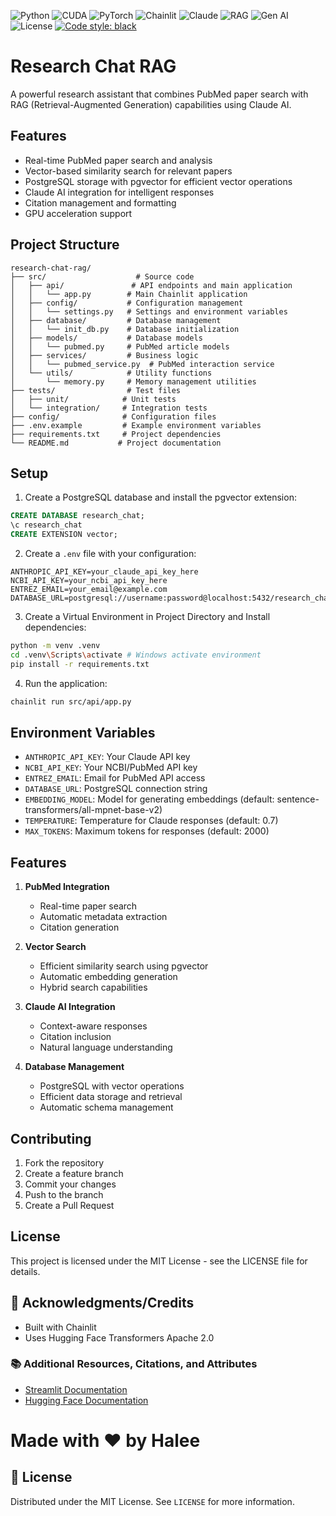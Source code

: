 ![Python](https://img.shields.io/badge/python-3.13+-blue.svg)
![CUDA](https://img.shields.io/badge/CUDA-12.4+-green.svg)
![PyTorch](https://img.shields.io/badge/PyTorch-2.5.1+-orange.svg)
![Chainlit](https://img.shields.io/badge/Chainlit-1.0.0-purple.svg)
![Claude](https://img.shields.io/badge/Claude-3.0-yellow.svg)
![RAG](https://img.shields.io/badge/RAG-Enabled-brightgreen.svg)
![Gen AI](https://img.shields.io/badge/Generative_AI-Powered-blue.svg)
![License](https://img.shields.io/badge/license-MIT-green.svg)
[![Code style: black](https://img.shields.io/badge/code%20style-black-000000.svg)](https://github.com/psf/black)

# Research Chat RAG

A powerful research assistant that combines PubMed paper search with RAG (Retrieval-Augmented Generation) capabilities using Claude AI.

## Features

- Real-time PubMed paper search and analysis
- Vector-based similarity search for relevant papers
- PostgreSQL storage with pgvector for efficient vector operations
- Claude AI integration for intelligent responses
- Citation management and formatting
- GPU acceleration support

## Project Structure

```
research-chat-rag/
├── src/                    # Source code
│   ├── api/               # API endpoints and main application
│   │   └── app.py        # Main Chainlit application
│   ├── config/           # Configuration management
│   │   └── settings.py   # Settings and environment variables
│   ├── database/         # Database management
│   │   └── init_db.py    # Database initialization
│   ├── models/           # Database models
│   │   └── pubmed.py     # PubMed article models
│   ├── services/         # Business logic
│   │   └── pubmed_service.py  # PubMed interaction service
│   └── utils/            # Utility functions
│       └── memory.py     # Memory management utilities
├── tests/                # Test files
│   ├── unit/            # Unit tests
│   └── integration/     # Integration tests
├── config/              # Configuration files
├── .env.example         # Example environment variables
├── requirements.txt     # Project dependencies
└── README.md           # Project documentation
```

## Setup

1. Create a PostgreSQL database and install the pgvector extension:
```sql
CREATE DATABASE research_chat;
\c research_chat
CREATE EXTENSION vector;
```

2. Create a `.env` file with your configuration:
```
ANTHROPIC_API_KEY=your_claude_api_key_here
NCBI_API_KEY=your_ncbi_api_key_here
ENTREZ_EMAIL=your_email@example.com
DATABASE_URL=postgresql://username:password@localhost:5432/research_chat
```

3. Create a Virtual Environment in Project Directory and Install dependencies:
```bash
python -m venv .venv
cd .venv\Scripts\activate # Windows activate environment
pip install -r requirements.txt
```

4. Run the application:
```bash
chainlit run src/api/app.py
```

## Environment Variables

- `ANTHROPIC_API_KEY`: Your Claude API key
- `NCBI_API_KEY`: Your NCBI/PubMed API key
- `ENTREZ_EMAIL`: Email for PubMed API access
- `DATABASE_URL`: PostgreSQL connection string
- `EMBEDDING_MODEL`: Model for generating embeddings (default: sentence-transformers/all-mpnet-base-v2)
- `TEMPERATURE`: Temperature for Claude responses (default: 0.7)
- `MAX_TOKENS`: Maximum tokens for responses (default: 2000)

## Features

1. **PubMed Integration**
   - Real-time paper search
   - Automatic metadata extraction
   - Citation generation

2. **Vector Search**
   - Efficient similarity search using pgvector
   - Automatic embedding generation
   - Hybrid search capabilities

3. **Claude AI Integration**
   - Context-aware responses
   - Citation inclusion
   - Natural language understanding

4. **Database Management**
   - PostgreSQL with vector operations
   - Efficient data storage and retrieval
   - Automatic schema management

## Contributing

1. Fork the repository
2. Create a feature branch
3. Commit your changes
4. Push to the branch
5. Create a Pull Request

## License

This project is licensed under the MIT License - see the LICENSE file for details.


## 🙏 Acknowledgments/Credits
* Built with Chainlit
* Uses Hugging Face Transformers Apache 2.0

### 📚 Additional Resources, Citations, and Attributes
* [Streamlit Documentation](https://docs.streamlit.io/)
* [Hugging Face Documentation](https://huggingface.co/docs/hub/index)

# Made with ❤️ by Halee

## 📄 License
Distributed under the MIT License. See `LICENSE` for more information.
